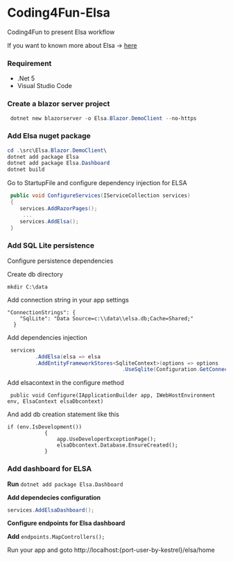 # Coding4Fun-Elsa
Coding4Fun to present Elsa workflow

If you want to known more about Elsa -> [here](https://elsa-workflows.github.io/elsa-core/docs/installing-elsa-core)

### Requirement

- .Net 5
- Visual Studio Code

### Create a blazor server project

```powershell
 dotnet new blazorserver -o Elsa.Blazor.DemoClient --no-https  
 ```
 
 ### Add Elsa nuget package
 
 
```powershell
cd .\src\Elsa.Blazor.DemoClient\
dotnet add package Elsa
dotnet add package Elsa.Dashboard
dotnet build
 ```
Go to StartupFile and configure dependency injection for ELSA

```csharp
 public void ConfigureServices(IServiceCollection services)
 {
    services.AddRazorPages();
     ...
    services.AddElsa();
 }
````




### Add SQL Lite persistence


Configure persistence dependencies

Create db directory

`mkdir C:\data`

Add connection string in your app settings

```
"ConnectionStrings": {
    "SqlLite": "Data Source=c:\\data\\elsa.db;Cache=Shared;"
  }
```

Add dependencies injection

```csharp
 services
         .AddElsa(elsa => elsa
         .AddEntityFrameworkStores<SqliteContext>(options => options
                                     .UseSqlite(Configuration.GetConnectionString("SqlLite"))))      
```

Add elsacontext in the configure method

```
 public void Configure(IApplicationBuilder app, IWebHostEnvironment env, ElsaContext elsaDbcontext)
```
And add db creation statement like this

```
if (env.IsDevelopment())
            {
                app.UseDeveloperExceptionPage();
                elsaDbcontext.Database.EnsureCreated();
            }
```
### Add dashboard for ELSA

**Run** `dotnet add package Elsa.Dashboard`

**Add dependecies configuration**

```csharp
services.AddElsaDashboard();
```
**Configure endpoints for Elsa dashboard**

**Add** `endpoints.MapControllers();`

Run your app and goto http://localhost:{port-user-by-kestrel}/elsa/home